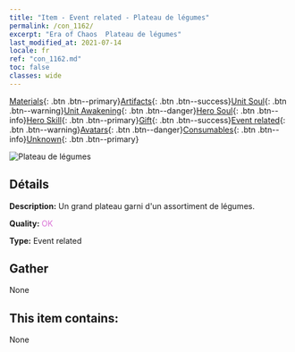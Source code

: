 ```yaml
---
title: "Item - Event related - Plateau de légumes"
permalink: /con_1162/
excerpt: "Era of Chaos  Plateau de légumes"
last_modified_at: 2021-07-14
locale: fr
ref: "con_1162.md"
toc: false
classes: wide
---
```

 [Materials](/ItemsFR/){: .btn .btn--primary}[Artifacts](/ItemsFR/Artifacts/){: .btn .btn--success}[Unit Soul](/ItemsFR/UnitSoul/){: .btn .btn--warning}[Unit Awakening](/ItemsFR/UnitAwakening/){: .btn .btn--danger}[Hero Soul](/ItemsFR/HeroSoul/){: .btn .btn--info}[Hero Skill](/ItemsFR/HeroSkill/){: .btn .btn--primary}[Gift](/ItemsFR/Gift/){: .btn .btn--success}[Event related](/ItemsFR/Events/){: .btn .btn--warning}[Avatars](/ItemsFR/Avatars/){: .btn .btn--danger}[Consumables](/ItemsFR/Consumables/){: .btn .btn--info}[Unknown](/ItemsFR/Unknown/){: .btn .btn--primary}

 ![Plateau de légumes](/images/t/i_8150012.png)

## Détails
 **Description:** Un grand plateau garni d'un assortiment de légumes.

 **Quality:** <span style="color: #DA70D6">OK</span>

 **Type:** Event related

## Gather

  None

## This item contains:

  None

